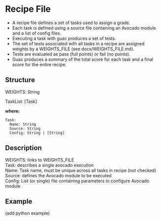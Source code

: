 # Recipe File

* A recipe file defines a set of tasks used to assign a grade. 
* Each task is defined using a source file containing an Avocado module and a list of config files. 
* Executing a task with guac produces a set of tests. 
* The set of tests associated with all tasks in a recipe are assigned weights by a WEIGHTS_FILE (see docs/WEIGHTS_FILE.md). 
* Tests are evaluated as pass (full points) or fail (no points).
* Guac produces a summary of the total score for each task and a final score for the entire recipe.

## Structure

WEIGHTS: String

TaskList: [Task]

**where:**
```
Task:
  Name: String
  Source: String
  Config: String | [String]
```
## Description
 
WEIGHTS: links to WEIGHTS_FILE<br>
Task: describes a single avocado execution<br>
Name: Task name, must be unique across all tasks in recipe (not checked)<br>
Source: defines the Avocado module to be executed<br>
Config: List (or single) file containing parameters to configure Avocado module
  
## Example

(add python example)
